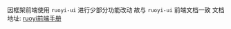 因框架前端使用 `ruoyi-ui` 进行少部分功能改动
故与 `ruoyi-ui` 前端文档一致
文档地址: [ruoyi前端手册](https://doc.ruoyi.vip/ruoyi-vue/document/qdsc.html)